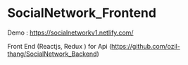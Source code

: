 # SocialNetwork_Frontend

Demo : https://socialnetworkv1.netlify.com/

Front End (Reactjs, Redux ) for Api (https://github.com/ozil-thang/SocialNetwork_Backend)
